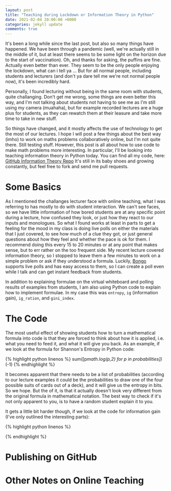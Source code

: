 ```yaml
---
layout: post
title: "Teaching during Lockdown or Information Theory in Python"
date: 2021-02-04 20:00:00 +0000
categories: jekyll update
comments: true
---
```


It's been a long while since the last post, but also so many things have happened. We have been through a pandemic (well, we're actually still in the middle of it, but at least there seems to be some light on the horizon due to the start of vaccination). Oh, and thanks for asking, the puffins are fine. Actually even better than ever. They seem to be the only people enjoying the lockdown, what can i tell ya ... But for all normal people, including students and lecturers (and don't ya dare tell me we're not normal people now), it's been incredibly hard.

Personally, I found lecturing without being in the same room with students, quite challanging. Don't get me wrong, some things are even better this way, and I'm not talking about students not having to see me as I'm still using my camera (muahaha), but for example recorded lectures are a huge plus for students, as they can rewatch them at their leasure and take more time to take in new stuff.

So things have changed, and it mostly affects the use of technology to get the most of our lectures. I hope I will post a few things about the best way (imho) to work on maths problems collaboratively online, but I'm not quite there. Still testing stuff. However, this post is all about how to use code to make math problems more interesting. In particular, I'll be looking into teaching information theory in Python today. You can find all my code, here: [GitHub Information Theory Repo](https://github.com/bozicb/information-theory) It's still in its baby shoes and growing constantly, but feel free to fork and send me pull requests.

# Some Basics
As I mentioned the challanges lecturer face with online teaching, what I was referring to has mostly to do with student interaction. We can't see faces, so we have little information of how bored students are at any specific point during a lecture, how confused they look, or just how they react to our inputs and monologues. So what I found works at least in parts to get a feeling for the mood in my class is doing live polls on either the materials that I just covered, to see how much of a clue they got, or just general questions about how they feel and whether the pace is ok for them. I recommend doing this every 15 to 20 minutes or at any point that makes sense, but to err rather on the too frequent side. My recent lecture covered information theory, so I stopped to leave them a few minutes to work on a simple problem or ask if they understood a formula. Luckily, [Bongo](https://www.bongolearn.com) supports live polls and has easy access to them, so I can create a poll even while I talk and can get instant feedback from students.

In addition to explaining formulae on the virtual whiteboard and polling results of examples from students, I am also using Python code to explain how to implement formulae. In my case this was `entropy`, `ig` (information gain), `ig_ration`, and `gini_index`.

# The Code
The most useful effect of showing students how to turn a mathematical formula into code is that they are forced to think about how it is applied, i.e. what you need to feed it, and what it will give you back. As an example, if we look at the formula for Shannon's Entropy in Python code:

{% highlight python linenos %}
sum([p*math.log(p,2) for p in probabilities])*(-1)
{% endhighlight %}

It becomes apparent that there needs to be a list of probabilities (according to our lecture examples it could be the probabilities to draw one of the four possible suits of cards out of a deck), and it will give us the entropy in bits. So we hope. But the of it, is that it actually doesn't look very different from the original formula in mathematical notation. The best way to check if it's not only apparent to you, is to have a random student explain it to you.

It gets a little bit harder though, if we look at the code for information gain (I've only outlined the interesting parts):

{% highlight python linenos %}

{% endhighlight %}

# Publishing on GitHub

# Other Notes on Online Teaching
